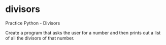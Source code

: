 # divisors
Practice Python - Divisors

Create a program that asks the user for a number and then prints out a list of all the divisors of that number.
